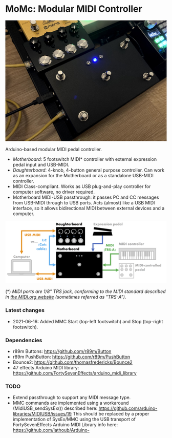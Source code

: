 # MoMc: Modular MIDI Controller

![Controller image](https://raw.githubusercontent.com/jpcarrascal/MoMc/main/MoMc.png)

Arduino-based modular MIDI pedal controller.

* *Motherboard*: 5 footswitch MIDI* controller with external expression pedal input and USB-MIDI.
* *Daughterboard*: 4-knob, 4-button general purpose controller. Can work as an expansion for the Motherboard or as a standalone USB-MIDI controller.
* MIDI Class-compliant. Works as USB plug-and-play controller for computer software, no driver required.
* Motherboard MIDI-USB passthrough: it passes PC and CC messages from USB-MIDI through to USB ports. Acts (almost) like a USB MIDI interface, so it allows bidirectional MIDI between external devices and a computer.

![Block diagram](https://raw.githubusercontent.com/jpcarrascal/MoMc/main/MoMc-BlockDiagram.png)

(*) _MIDI ports are 1/8" TRS jack, conforming to the MIDI standard described in [the MIDI.org website](https://www.midi.org/specifications/midi-transports-specifications/specification-for-use-of-trs-connectors-with-midi-devices-2) (sometimes referred as "TRS-A")._

### Latest changes
- 2021-06-16: Added MMC Start (top-left footswitch) and Stop (top-right footswitch).

### Dependencies
- r89m Buttons: https://github.com/r89m/Button
- r89m PushButton: https://github.com/r89m/PushButton
- Bounce2: https://github.com/thomasfredericks/Bounce2
- 47 effects Arduino MIDI library: https://github.com/FortySevenEffects/arduino_midi_library

### TODO
- Extend passthrough to support any MIDI message type.
- MMC commands are implemented using a workaround (MidiUSB_sendSysEx()) described here: https://github.com/arduino-libraries/MIDIUSB/issues/19
  This should be replaced by a proper implementation of SysEx/MMC using the USB transport of FortySevenEffects Arduino MIDI Library
  info here: https://github.com/lathoub/Arduino-
